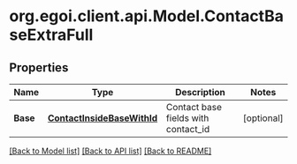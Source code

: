 # org.egoi.client.api.Model.ContactBaseExtraFull
## Properties

Name | Type | Description | Notes
------------ | ------------- | ------------- | -------------
**Base** | [**ContactInsideBaseWithId**](.md) | Contact base fields with contact_id | [optional] 

[[Back to Model list]](../README.md#documentation-for-models) [[Back to API list]](../README.md#documentation-for-api-endpoints) [[Back to README]](../README.md)

